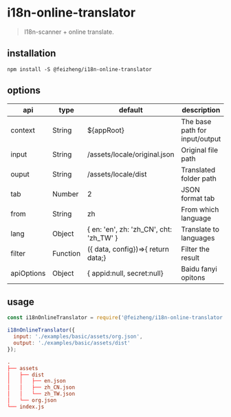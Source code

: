 # i18n-online-translator
> I18n-scanner + online translate.

## installation
```shell
npm install -S @feizheng/i18n-online-translator
```

## options
| api        | type     | default                                 | description                    |
| ---------- | -------- | --------------------------------------- | ------------------------------ |
| context    | String   | ${appRoot}                              | The base path for input/output |
| input      | String   | /assets/locale/original.json            | Original file path             |
| ouput      | String   | /assets/locale/dist                     | Translated folder path         |
| tab        | Number   | 2                                       | JSON format tab                |
| from       | String   | zh                                      | From which language            |
| lang      | Object   | { en: 'en', zh: 'zh_CN', cht: 'zh_TW' } | Translate to languages         |
| filter     | Function | ({ data, config})=>{ return data;}      | Filter the result              |
| apiOptions | Object   | { appid:null, secret:null}              | Baidu fanyi opitons            |

## usage
```js
const i18nOnlineTranslator = require('@feizheng/i18n-online-translator');

i18nOnlineTranslator({
  input: './examples/basic/assets/org.json',
  output: './examples/basic/assets/dist'
});
```

```conf
.
├── assets
│   ├── dist
│   │   ├── en.json
│   │   ├── zh_CN.json
│   │   └── zh_TW.json
│   └── org.json
└── index.js
```
